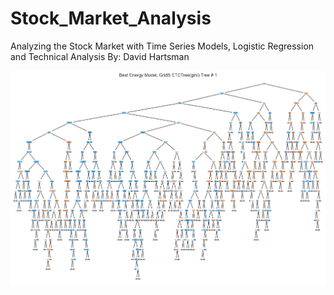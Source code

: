 # Stock_Market_Analysis
Analyzing the Stock Market with Time Series Models, Logistic Regression and Technical Analysis
By: David Hartsman

![This ExtraTreesClassifier Estimator is quite complicated...](./Files/Energy_Grid_12m_tree.jpg)




